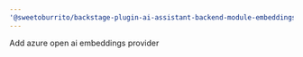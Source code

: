 ```yaml
---
'@sweetoburrito/backstage-plugin-ai-assistant-backend-module-embeddings-provider-azure-open-ai': minor
---
```


Add azure open ai embeddings provider
